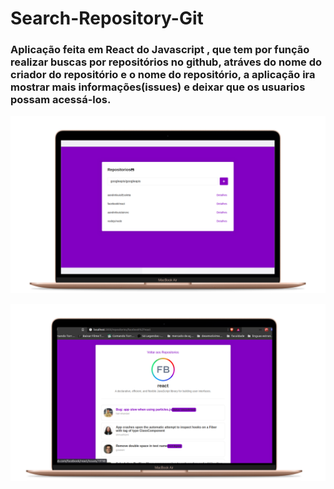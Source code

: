 # Search-Repository-Git
### Aplicação feita em React do Javascript , que tem por função realizar buscas por repositórios no github, atráves do nome do criador do repositório e o nome do repositório, a aplicação ira mostrar mais informações(issues) e deixar que os usuarios possam acessá-los.


![react1](https://github.com/aandrelouis/Search-Repository-Git/blob/master/reactGit1.png)

![react2](https://github.com/aandrelouis/Search-Repository-Git/blob/master/reactGit2.png)

